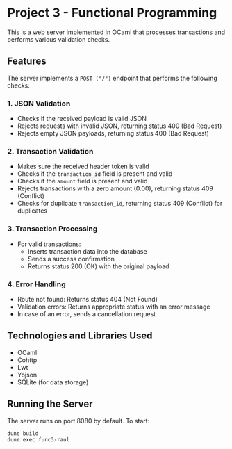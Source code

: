 # Project 3 - Functional Programming

This is a web server implemented in OCaml that processes transactions and performs various validation checks.

## Features

The server implements a `POST ("/")` endpoint that performs the following checks:

### 1. JSON Validation

- Checks if the received payload is valid JSON  
- Rejects requests with invalid JSON, returning status 400 (Bad Request)  
- Rejects empty JSON payloads, returning status 400 (Bad Request)

### 2. Transaction Validation

- Makes sure the received header token is valid  
- Checks if the `transaction_id` field is present and valid  
- Checks if the `amount` field is present and valid  
- Rejects transactions with a zero amount (0.00), returning status 409 (Conflict)  
- Checks for duplicate `transaction_id`, returning status 409 (Conflict) for duplicates

### 3. Transaction Processing

- For valid transactions:
  - Inserts transaction data into the database  
  - Sends a success confirmation  
  - Returns status 200 (OK) with the original payload

### 4. Error Handling

- Route not found: Returns status 404 (Not Found)  
- Validation errors: Returns appropriate status with an error message  
- In case of an error, sends a cancellation request

## Technologies and Libraries Used

- OCaml  
- Cohttp  
- Lwt  
- Yojson  
- SQLite (for data storage)

## Running the Server

The server runs on port 8080 by default. To start:

```bash
dune build
dune exec func3-raul 
